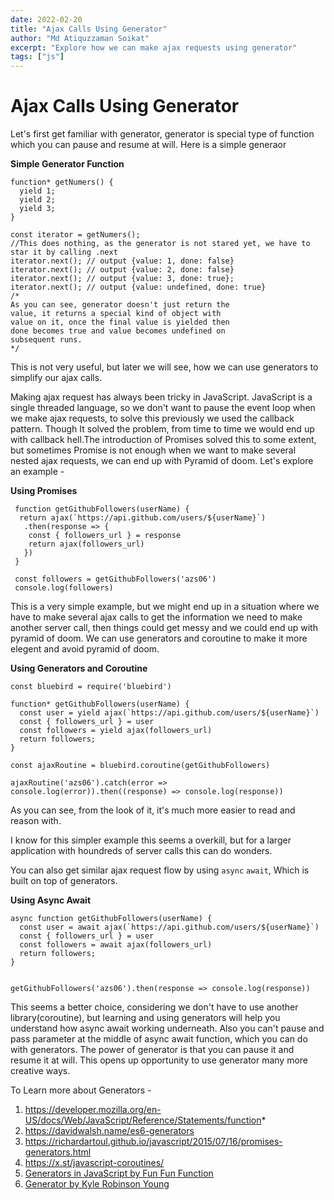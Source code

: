 ```yaml
---
date: 2022-02-20
title: "Ajax Calls Using Generator"
author: "Md Atiquzzaman Soikat"
excerpt: "Explore how we can make ajax requests using generator"
tags: ["js"]
---
```


# Ajax Calls Using Generator

Let's first get familiar with generator, generator is special type of function which you can pause and resume at will. Here is a simple generaor

**Simple Generator Function**

```
function* getNumers() {
  yield 1;
  yield 2;
  yield 3;
}

const iterator = getNumers();
//This does nothing, as the generator is not stared yet, we have to star it by calling .next
iterator.next(); // output {value: 1, done: false}
iterator.next(); // output {value: 2, done: false}
iterator.next(); // output {value: 3, done: true};
iterator.next(); // output {value: undefined, done: true}
/*
As you can see, generator doesn't just return the
value, it returns a special kind of object with
value on it, once the final value is yielded then
done becomes true and value becomes undefined on
subsequent runs.
*/

```

This is not very useful, but later we will see, how we can use generators to simplify our ajax calls.

Making ajax request has always been tricky in JavaScript. JavaScript is a single threaded language, so we don't want to pause the event loop when we make ajax requests, to solve this previously we used the callback pattern. Though It solved the problem, from time to time we would end up with callback hell.The introduction of Promises solved this to some extent, but sometimes Promise is not enough when we want to make several nested ajax requests, we can end up with Pyramid of doom. Let's explore an example -

**Using Promises**

```
 function getGithubFollowers(userName) {
  return ajax(`https://api.github.com/users/${userName}`)
   .then(response => {
    const { followers_url } = response
    return ajax(followers_url)
   })
 }

 const followers = getGithubFollowers('azs06')
 console.log(followers)
 ```

This is a very simple example, but we might end up in a situation where we have to make several ajax calls to get the information we need to make another server call, then things could get messy and we could end up with pyramid of doom. We can use generators and coroutine to make it more elegent and avoid pyramid of doom.

**Using Generators and Coroutine**

```
const bluebird = require('bluebird')

function* getGithubFollowers(userName) {
  const user = yield ajax(`https://api.github.com/users/${userName}`)
  const { followers_url } = user
  const followers = yield ajax(followers_url)
  return followers;
}

const ajaxRoutine = bluebird.coroutine(getGithubFollowers)

ajaxRoutine('azs06').catch(error => console.log(error)).then((response) => console.log(response))

```

As you can see, from the look of it, it's much more easier to read and reason with.

I know for this simpler example this seems a overkill, but for a larger application with houndreds of server calls this can do wonders.

You can also get similar ajax request flow by using `async` `await`, Which is built on top of generators.

**Using Async Await**

```
async function getGithubFollowers(userName) {
  const user = await ajax(`https://api.github.com/users/${userName}`)
  const { followers_url } = user
  const followers = await ajax(followers_url)
  return followers;
}


getGithubFollowers('azs06').then(response => console.log(response))

```

This seems a better choice, considering we don't have to use another library(coroutine), but learning and using generators will help you understand how async await working underneath. Also you can't pause and pass parameter at the middle of async await function, which you can do with generators. The power of generator is that you can pause it and resume it at will. This opens up opportunity to use generator many more creative ways.

To Learn more about Generators -

1. <https://developer.mozilla.org/en-US/docs/Web/JavaScript/Reference/Statements/function>*
2. <https://davidwalsh.name/es6-generators>
3. <https://richardartoul.github.io/javascript/2015/07/16/promises-generators.html>
4. <https://x.st/javascript-coroutines/>
5. [Generators in JavaScript by Fun Fun Function](https://www.youtube.com/watch?v=QOnUcU8U_XE)
6. [Generator by Kyle Robinson Young](https://www.youtube.com/watch?v=Zk_rX2n3Ml8)